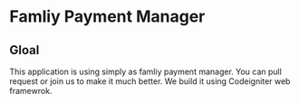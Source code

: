 Famliy Payment Manager
======================

Gloal
-----------
This application is using simply as famliy payment manager. You can pull request or join us to make it much better. We build it using Codeigniter web framewrok.
